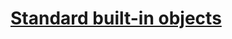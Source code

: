 # [Standard built-in objects](https://developer.mozilla.org/en-US/docs/Web/JavaScript/Reference/Global_Objects)
